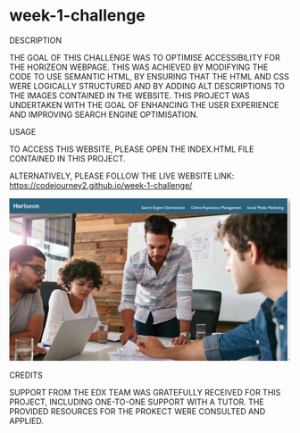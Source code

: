 # week-1-challenge

DESCRIPTION

THE GOAL OF THIS CHALLENGE WAS TO OPTIMISE ACCESSIBILITY FOR THE HORIZEON WEBPAGE. THIS WAS ACHIEVED BY MODIFYING THE CODE TO USE SEMANTIC HTML, BY ENSURING THAT THE HTML AND CSS WERE LOGICALLY STRUCTURED AND BY ADDING ALT DESCRIPTIONS TO THE IMAGES CONTAINED IN THE WEBSITE. THIS PROJECT WAS UNDERTAKEN WITH THE GOAL OF ENHANCING THE USER EXPERIENCE AND IMPROVING SEARCH ENGINE OPTIMISATION.

USAGE

TO ACCESS THIS WEBSITE, PLEASE OPEN THE INDEX.HTML FILE CONTAINED IN THIS PROJECT. 

ALTERNATIVELY, PLEASE FOLLOW THE LIVE WEBSITE LINK:
https://codejourney2.github.io/week-1-challenge/

![screeshot of webpage](https://github.com/CodeJourney2/week-1-challenge/blob/main/Screenshot%202023-12-06%20160634.png?raw=true)


CREDITS

SUPPORT FROM THE EDX TEAM WAS GRATEFULLY RECEIVED FOR THIS PROJECT, INCLUDING ONE-TO-ONE SUPPORT WITH A TUTOR. THE PROVIDED RESOURCES FOR THE PROKECT WERE CONSULTED AND APPLIED.

